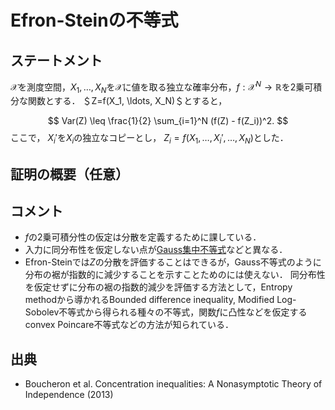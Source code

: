 # Efron-Steinの不等式

## ステートメント
$\mathcal{X}$を測度空間，$X_1, \ldots, X_N$を$\mathcal{X}$に値を取る独立な確率分布，$f: \mathcal{X}^N\to \mathbb{R}$を2乗可積分な関数とする．
＄Z=f(X_1, \ldots, X_N)＄とすると，

$$
Var(Z) \leq \frac{1}{2} \sum_{i=1}^N (f(Z) - f(Z_i))^2.
$$
ここで， $X_i'$を$X_i$の独立なコピーとし， $Z_i = f(X_1, \ldots, X_i', \ldots, X_N)$とした．

## 証明の概要（任意）

## コメント
* $f$の2乗可積分性の仮定は分散を定義するために課している．
* 入力に同分布性を仮定しない点が[Gauss集中不等式](gaussian_concentration_inequality.md)などと異なる．
* Efron-Steinでは$Z$の分散を評価することはできるが，Gauss不等式のように分布の裾が指数的に減少することを示すことためのには使えない． 
同分布性を仮定せずに分布の裾の指数的減少を評価する方法として，Entropy methodから導かれるBounded difference inequality,
Modified Log-Sobolev不等式から得られる種々の不等式，関数$f$に凸性などを仮定するconvex Poincare不等式などの方法が知られている．

## 出典
* Boucheron et al. Concentration inequalities: A Nonasymptotic Theory of Independence (2013)
